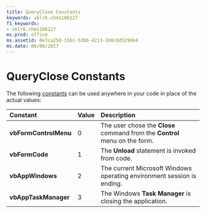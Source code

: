 ```yaml
---
title: QueryClose Constants
keywords: vblr6.chm1106127
f1_keywords:
- vblr6.chm1106127
ms.prod: office
ms.assetid: 0e7ca25d-316c-53bb-4213-1b0c8d529de4
ms.date: 06/08/2017
---
```



# QueryClose Constants

The following [constants](vbe-glossary.md) can be used anywhere in your code in place of the actual values:



|**Constant**|**Value**|**Description**|
|:-----|:-----|:-----|
|**vbFormControlMenu**|0|The user chose the  **Close** command from the **Control** menu on the form.|
|**vbFormCode**|1|The  **Unload** statement is invoked from code.|
|**vbAppWindows**|2|The current Microsoft Windows operating environment session is ending.|
|**vbAppTaskManager**|3|The Windows  **Task Manager** is closing the application.|

